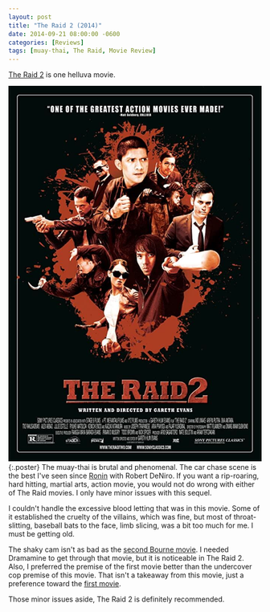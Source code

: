 ```yaml
---
layout: post
title: "The Raid 2 (2014)"
date: 2014-09-21 08:00:00 -0600
categories: [Reviews]
tags: [muay-thai, The Raid, Movie Review]
---
```


[The Raid 2](http://www.imdb.com/title/tt2265171/) is one helluva movie.

![The Raid 2 Poster](/assets/2014/09/the-raid-2-poster.png){:.poster} The muay-thai is brutal and phenomenal. The car chase scene is the best I've seen since [Ronin](http://www.imdb.com/title/tt0122690/) with Robert DeNiro. If you want a rip-roaring, hard hitting, martial arts, action movie, you would not do wrong with either of The Raid movies. I only have minor issues with this sequel.

I couldn't handle the excessive blood letting that was in this movie. Some of it established the cruelty of the villains, which was fine, but most of throat-slitting, baseball bats to the face, limb slicing, was a bit too much for me. I must be getting old.

The shaky cam isn't as bad as the [second Bourne movie](https://www.imdb.com/title/tt0372183/). I needed Dramamine to get through that movie, but it is noticeable in The Raid 2. Also, I preferred the premise of the first movie better than the undercover cop premise of this movie. That isn't a takeaway from this movie, just a preference toward the [first movie](http://www.imdb.com/title/tt1899353/).

Those minor issues aside, The Raid 2 is definitely recommended.
